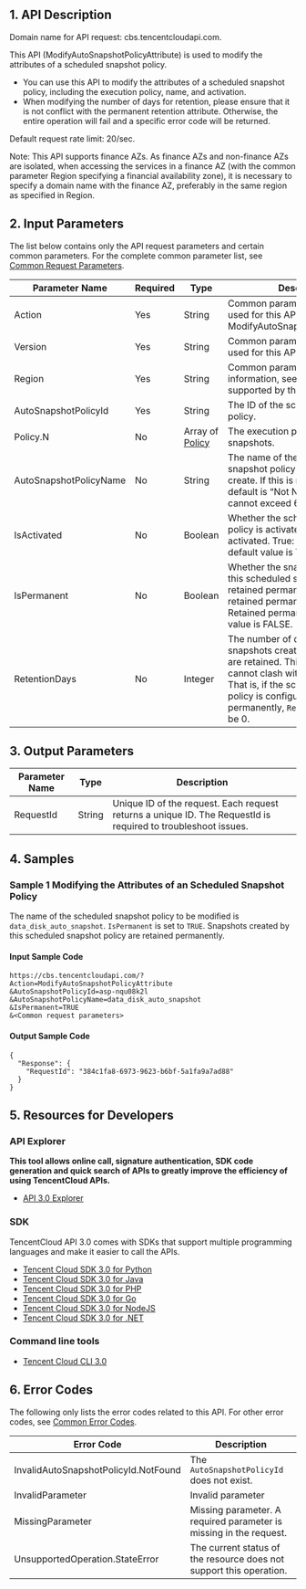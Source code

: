 ## 1. API Description

Domain name for API request: cbs.tencentcloudapi.com.

This API (ModifyAutoSnapshotPolicyAttribute) is used to modify the attributes of a scheduled snapshot policy.

* You can use this API to modify the attributes of a scheduled snapshot policy, including the execution policy, name, and activation.
* When modifying the number of days for retention, please ensure that it is not conflict with the permanent retention attribute. Otherwise, the entire operation will fail and a specific error code will be returned.

Default request rate limit: 20/sec.

Note: This API supports finance AZs. As finance AZs and non-finance AZs are isolated, when accessing the services in a finance AZ (with the common parameter Region specifying a financial availability zone), it is necessary to specify a domain name with the finance AZ, preferably in the same region as specified in Region.



## 2. Input Parameters

The list below contains only the API request parameters and certain common parameters. For the complete common parameter list, see [Common Request Parameters](/document/api/362/15637).

| Parameter Name | Required | Type | Description |
|---------|---------|---------|---------|
| Action | Yes | String | Common parameter. The value used for this API: ModifyAutoSnapshotPolicyAttribute |
| Version | Yes | String | Common parameter. The value used for this API: 2017-03-12 |
| Region | Yes | String | Common parameter. For more information, see [List of Regions](/document/api/362/15637#.E5.9C.B0.E5.9F.9F.E5.88.97.E8.A1.A8) supported by the product. |
| AutoSnapshotPolicyId | Yes | String | The ID of the scheduled snapshot policy. |
| Policy.N | No | Array of [Policy](/document/api/362/15669#Policy) | The execution policy for scheduled snapshots. |
| AutoSnapshotPolicyName | No | String | The name of the scheduled snapshot policy that you want to create. If this is not passed, the default is “Not Named”. The length cannot exceed 60 characters. |
| IsActivated | No | Boolean | Whether the scheduled snapshot policy is activated. FALSE: Not activated. True: Activated. The default value is TRUE. |
| IsPermanent | No | Boolean | Whether the snapshot created by this scheduled snapshot policy is retained permanently. FALSE: Not retained permanently. TRUE: Retained permanently. The default value is FALSE. |
| RetentionDays | No | Integer | The number of days for which snapshots created by this policy are retained. This parameter cannot clash with `IsPermanent`. That is, if the scheduled snapshot policy is configured to retain permanently, `RetentionDays` must be 0. 

## 3. Output Parameters

| Parameter Name | Type | Description |
|---------|---------|---------|
| RequestId | String | Unique ID of the request. Each request returns a unique ID. The RequestId is required to troubleshoot issues.  |

## 4. Samples

### Sample 1 Modifying the Attributes of an Scheduled Snapshot Policy

The name of the scheduled snapshot policy to be modified is `data_disk_auto_snapshot`. `IsPermanent` is set to `TRUE`. Snapshots created by this scheduled snapshot policy are retained permanently.

#### Input Sample Code

```
https://cbs.tencentcloudapi.com/?Action=ModifyAutoSnapshotPolicyAttribute
&AutoSnapshotPolicyId=asp-nqu08k2l
&AutoSnapshotPolicyName=data_disk_auto_snapshot
&IsPermanent=TRUE
&<Common request parameters>
```

#### Output Sample Code

```
{
  "Response": {
    "RequestId": "384c1fa8-6973-9623-b6bf-5a1fa9a7ad88"
  }
}
```


## 5. Resources for Developers

### API Explorer

**This tool allows online call, signature authentication, SDK code generation and quick search of APIs to greatly improve the efficiency of using TencentCloud APIs.**

* [API 3.0 Explorer](https://console.cloud.tencent.com/api/explorer?Product=cbs&Version=2017-03-12&Action=ModifyAutoSnapshotPolicyAttribute)

### SDK

TencentCloud API 3.0 comes with SDKs that support multiple programming languages and make it easier to call the APIs.

* [Tencent Cloud SDK 3.0 for Python](https://github.com/TencentCloud/tencentcloud-sdk-python)
* [Tencent Cloud SDK 3.0 for Java](https://github.com/TencentCloud/tencentcloud-sdk-java)
* [Tencent Cloud SDK 3.0 for PHP](https://github.com/TencentCloud/tencentcloud-sdk-php)
* [Tencent Cloud SDK 3.0 for Go](https://github.com/TencentCloud/tencentcloud-sdk-go)
* [Tencent Cloud SDK 3.0 for NodeJS](https://github.com/TencentCloud/tencentcloud-sdk-nodejs)
* [Tencent Cloud SDK 3.0 for .NET](https://github.com/TencentCloud/tencentcloud-sdk-dotnet)

### Command line tools

* [Tencent Cloud CLI 3.0](https://cloud.tencent.com/document/product/440/6176)

## 6. Error Codes

The following only lists the error codes related to this API. For other error codes, see [Common Error Codes](/document/api/362/15694#.E5.85.AC.E5.85.B1.E9.94.99.E8.AF.AF.E7.A0.81).

| Error Code | Description |
|---------|---------|
| InvalidAutoSnapshotPolicyId.NotFound | The `AutoSnapshotPolicyId` does not exist. |
| InvalidParameter | Invalid parameter |
| MissingParameter | Missing parameter. A required parameter is missing in the request. |
| UnsupportedOperation.StateError | The current status of the resource does not support this operation. |
